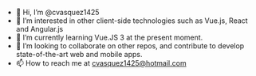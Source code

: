 - 👋 Hi, I’m @cvasquez1425
- 👀 I’m interested in other client-side technologies such as Vue.js, React and Angular.js
- 🌱 I’m currently learning Vue.JS 3 at the present moment.
- 💞️ I’m looking to collaborate on other repos, and contribute to develop state-of-the-art web and mobile apps.
- 📫 How to reach me at cvasquez1425@hotmail.com

<!---
cvasquez1425/cvasquez1425 is a ✨ special ✨ repository because its `README.md` (this file) appears on your GitHub profile.
You can click the Preview link to take a look at your changes.
--->
